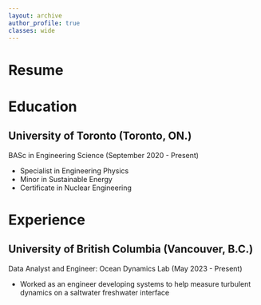 ```yaml
---
layout: archive
author_profile: true
classes: wide
---
```


# Resume

# Education
## University of Toronto (Toronto, ON.)
BASc in Engineering Science (September 2020 - Present)
* Specialist in Engineering Physics
* Minor in Sustainable Energy
* Certificate in Nuclear Engineering

# Experience
## University of British Columbia (Vancouver, B.C.)
Data Analyst and Engineer: Ocean Dynamics Lab (May 2023 - Present)
* Worked as an engineer developing systems to help measure turbulent dynamics on a saltwater freshwater interface
